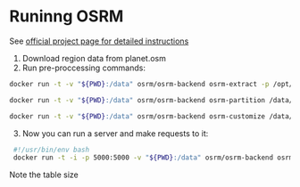 # Runinng OSRM
See [official project page for detailed instructions](https://github.com/Project-OSRM/osrm-backend)

1. Download region data from planet.osm
2. Run pre-proccessing commands:
```bash
docker run -t -v "${PWD}:/data" osrm/osrm-backend osrm-extract -p /opt/bicycle.lua /data/mazowieckie-latest.osm.pbf

docker run -t -v "${PWD}:/data" osrm/osrm-backend osrm-partition /data/mazowieckie-latest.osrm

docker run -t -v "${PWD}:/data" osrm/osrm-backend osrm-customize /data/mazowieckie-latest.osrm
```

3. Now you can run a server and make requests to it:
```bash
 #!/usr/bin/env bash
 docker run -t -i -p 5000:5000 -v "${PWD}:/data" osrm/osrm-backend osrm-routed --max-table-size 400 --algorithm mld /data/mazowieckie-latest.osrm
 ```

Note the table size